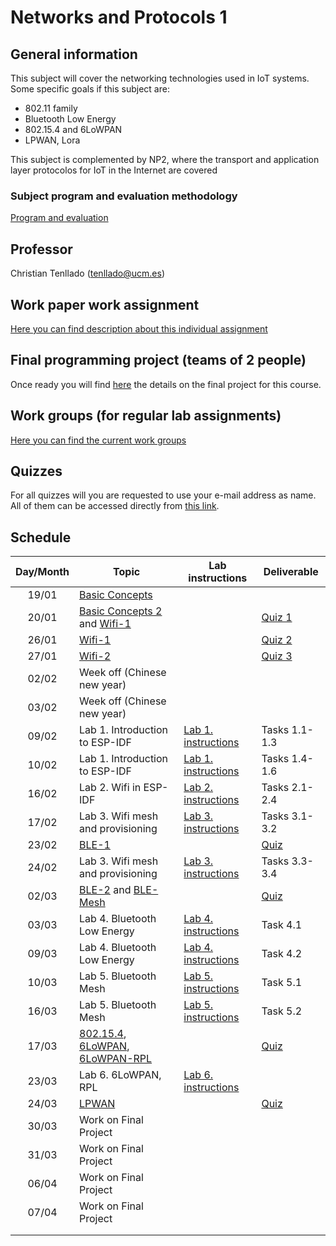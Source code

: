 # Networks and Protocols 1

## General information

This subject will cover the networking technologies used in IoT systems. Some
specific goals if this subject are:

* 802.11 family
* Bluetooth Low Energy
* 802.15.4 and 6LoWPAN
* LPWAN, Lora

This subject is complemented by NP2, where the transport and application layer
protocolos for IoT in the Internet are covered

### Subject program and evaluation methodology

[Program and evaluation](slides/Presentation.pdf)

## Professor

Christian Tenllado (tenllado@ucm.es)

## Work paper work assignment

[Here you can find  description about this individual assignment](paperProject.md)

## Final programming project (teams of 2 people)

Once ready you will find [here](FinalProject.md) the details on the final project for this
course.

## Work groups (for regular lab assignments)

[Here you can find the current work groups](groups.md)

## Quizzes

For all quizzes will you are requested to use your e-mail address as name. All
of them can be accessed directly from [this
link](https://api.socrative.com/rc/Yu9Dxn).

## Schedule

| Day/Month | Topic                                                                                                 | Lab instructions                   | Deliverable                                   |
|:---------:|-------------------------------------------------------------------------------------------------------|------------------------------------|-----------------------------------------------|
|   19/01   | [Basic Concepts](slides/Basic_Concepts.pdf)                                                           |                                    |                                               |
|   20/01   | [Basic Concepts 2](slides/Basic_Concepts.pdf) and [Wifi-1](slides/Wifi-1.pdf)                         |                                    | [Quiz 1](https://api.socrative.com/rc/Yu9Dxn) |
|   26/01   | [Wifi-1](slides/Wifi-1.pdf)                                                                           |                                    | [Quiz 2](https://api.socrative.com/rc/Yu9Dxn) |
|   27/01   | [Wifi-2](slides/Wifi-2.pdf)                                                                           |                                    | [Quiz 3](https://api.socrative.com/rc/Yu9Dxn) |
|   02/02   | Week off (Chinese new year)                                                                           |                                    |                                               |
|   03/02   | Week off (Chinese new year)                                                                           |                                    |                                               |
|   09/02   | Lab 1. Introduction to ESP-IDF                                                                        | [Lab 1. instructions](P1/index.md) | Tasks 1.1-1.3                                 |
|   10/02   | Lab 1. Introduction to ESP-IDF                                                                        | [Lab 1. instructions](P1/index.md) | Tasks 1.4-1.6                                 |
|   16/02   | Lab 2. Wifi in ESP-IDF                                                                                | [Lab 2. instructions](P2/index.md) | Tasks 2.1-2.4                                 |
|   17/02   | Lab 3. Wifi mesh and provisioning                                                                     | [Lab 3. instructions](P3/index.md) | Tasks 3.1-3.2                                 |
|   23/02   | [BLE-1](slides/BLE-1.pdf)                                                                             |                                    | [Quiz](https://api.socrative.com/rc/Yu9Dxn)   |
|   24/02   | Lab 3. Wifi mesh and provisioning                                                                     | [Lab 3. instructions](P3/index.md) | Tasks 3.3-3.4                                 |
|   02/03   | [BLE-2](slides/BLE-2.pdf) and [BLE-Mesh](slides/BLE-Mesh.pdf)                                         |                                    | [Quiz](https://api.socrative.com/rc/Yu9Dxn)   |
|   03/03   | Lab 4. Bluetooth Low Energy                                                                           | [Lab 4. instructions](P4/index.md) | Task 4.1                                      |
|   09/03   | Lab 4. Bluetooth Low Energy                                                                           | [Lab 4. instructions](P4/index.md) | Task 4.2                                      |
|   10/03   | Lab 5. Bluetooth Mesh                                                                                 | [Lab 5. instructions](P5/index.md) | Task 5.1                                      |
|   16/03   | Lab 5. Bluetooth Mesh                                                                                 | [Lab 5. instructions](P5/index.md) | Task 5.2                                      |
|   17/03   | [802.15.4](slides/802_15_4.pdf), [6LoWPAN](slides/6LoWPAN.pdf), [6LoWPAN-RPL](slides/6LoWPAN-RPL.pdf) |                                    | [Quiz](https://api.socrative.com/rc/Yu9Dxn)   |
|   23/03   | Lab 6. 6LoWPAN, RPL                                                                                   | [Lab 6. instructions](P6/index.md) |                                               |
|   24/03   | [LPWAN](slides/LPWAN.pdf)                                                                             |                                    | [Quiz](https://api.socrative.com/rc/Yu9Dxn)   |
|   30/03   | Work on Final Project                                                                                 |                                    |                                               |
|   31/03   | Work on Final Project                                                                                 |                                    |                                               |
|   06/04   | Work on Final Project                                                                                 |                                    |                                               |
|   07/04   | Work on Final Project                                                                                 |                                    |                                               |
|           |                                                                                                       |                                    |                                               |
|           |                                                                                                       |                                    |                                               |

